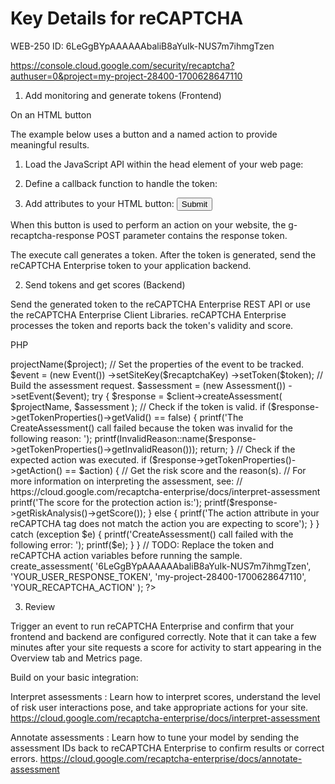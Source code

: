 # Key Details for reCAPTCHA

WEB-250
ID: 6LeGgBYpAAAAAAbaliB8aYuIk-NUS7m7ihmgTzen

https://console.cloud.google.com/security/recaptcha?authuser=0&project=my-project-28400-1700628647110

1. Add monitoring and generate tokens (Frontend)

On an HTML button

The example below uses a button and a named action to provide meaningful results.

1. Load the JavaScript API within the head element of your web page:
<head>
  <script src="https://www.google.com/recaptcha/enterprise.js?render=6LeGgBYpAAAAAAbaliB8aYuIk-NUS7m7ihmgTzen" async defer></script>
  <!-- Your code -->
</head>

2. Define a callback function to handle the token:
<!-- Replace the variables below. -->
<script>
  function onSubmit(token) {
    document.getElementById("demo-form").submit();
  }
</script>

3. Add attributes to your HTML button:
<button class="g-recaptcha"
    data-sitekey="6LeGgBYpAAAAAAbaliB8aYuIk-NUS7m7ihmgTzen"
    data-callback='onSubmit'
    data-action='submit'>
  Submit
</button>

When this button is used to perform an action on your website, the g-recaptcha-response POST parameter contains the response token.

The execute call generates a token. After the token is generated, send the reCAPTCHA Enterprise token to your application backend.

2. Send tokens and get scores (Backend)

Send the generated token to the reCAPTCHA Enterprise REST API or use the reCAPTCHA Enterprise Client Libraries. reCAPTCHA Enterprise processes the token and reports back the token's validity and score.

PHP

<?php
require 'vendor/autoload.php';

// Include Google Cloud dependencies using Composer
use Google\Cloud\RecaptchaEnterprise\V1\RecaptchaEnterpriseServiceClient;
use Google\Cloud\RecaptchaEnterprise\V1\Event;
use Google\Cloud\RecaptchaEnterprise\V1\Assessment;
use Google\Cloud\RecaptchaEnterprise\V1\TokenProperties\InvalidReason;

/**
  * Create an assessment to analyze the risk of a UI action.
  * @param string $recaptchaKey The reCAPTCHA key associated with the site/app
  * @param string $token The generated token obtained from the client.
  * @param string $project Your Google Cloud Project ID.
  * @param string $action Action name corresponding to the token.
  */
function create_assessment(
  string $recaptchaKey,
  string $token,
  string $project
  string $action
): void {
  // Create the reCAPTCHA client.
  // TODO: Cache the client generation code (recommended) or call client.close() before exiting the method.
  $client = new RecaptchaEnterpriseServiceClient();
  $projectName = $client->projectName($project);

  // Set the properties of the event to be tracked.
  $event = (new Event())
    ->setSiteKey($recaptchaKey)
    ->setToken($token);

  // Build the assessment request.
  $assessment = (new Assessment())
    ->setEvent($event);

  try {
    $response = $client->createAssessment(
      $projectName,
      $assessment
    );

    // Check if the token is valid.
    if ($response->getTokenProperties()->getValid() == false) {
      printf('The CreateAssessment() call failed because the token was invalid for the following reason: ');
      printf(InvalidReason::name($response->getTokenProperties()->getInvalidReason()));
      return;
    }

    // Check if the expected action was executed.
    if ($response->getTokenProperties()->getAction() == $action) {
      // Get the risk score and the reason(s).
      // For more information on interpreting the assessment, see:
      // https://cloud.google.com/recaptcha-enterprise/docs/interpret-assessment
      printf('The score for the protection action is:');
      printf($response->getRiskAnalysis()->getScore());
    } else {
      printf('The action attribute in your reCAPTCHA tag does not match the action you are expecting to score');
    }
  } catch (exception $e) {
    printf('CreateAssessment() call failed with the following error: ');
    printf($e);
  }
}

// TODO: Replace the token and reCAPTCHA action variables before running the sample.
create_assessment(
   '6LeGgBYpAAAAAAbaliB8aYuIk-NUS7m7ihmgTzen',
   'YOUR_USER_RESPONSE_TOKEN',
   'my-project-28400-1700628647110',
   'YOUR_RECAPTCHA_ACTION'
);
?>

3. Review

Trigger an event to run reCAPTCHA Enterprise and confirm that your frontend and backend are configured correctly. Note that it can take a few minutes after your site requests a score for activity to start appearing in the Overview tab and Metrics page.

Build on your basic integration:

Interpret assessments : Learn how to interpret scores, understand the level of risk user interactions pose, and take appropriate actions for your site.
https://cloud.google.com/recaptcha-enterprise/docs/interpret-assessment

Annotate assessments : Learn how to tune your model by sending the assessment IDs back to reCAPTCHA Enterprise to confirm results or correct errors.
https://cloud.google.com/recaptcha-enterprise/docs/annotate-assessment
